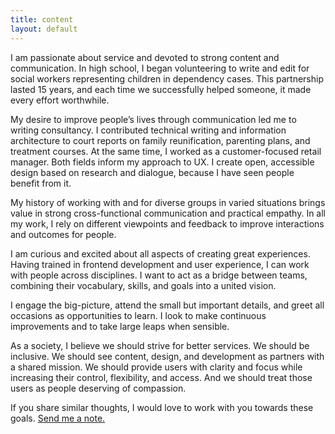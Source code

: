 ```yaml
---
title: content
layout: default
---
```


I am passionate about service and devoted to strong content and communication. In high school, I began volunteering to write and edit for social workers representing children in dependency cases. This partnership lasted 15 years, and each time we successfully helped someone, it made every effort worthwhile.  

My desire to improve people’s lives through communication led me to writing consultancy. I contributed technical writing and information architecture to court reports on family reunification, parenting plans, and treatment courses. At the same time, I worked as a customer-focused retail manager. Both fields inform my approach to UX. I create open, accessible design based on research and dialogue, because I have seen people benefit from it.  

My history of working with and for diverse groups in varied situations brings value in strong cross-functional communication and practical empathy. In all my work, I rely on different viewpoints and feedback to improve interactions and outcomes for people.  

I am curious and excited about all aspects of creating great experiences. Having trained in frontend development and user experience, I can work with people across disciplines. I want to act as a bridge between teams, combining their vocabulary, skills, and goals into a united vision.

I engage the big-picture, attend the small but important details, and greet all occasions as opportunities to learn. I look to make continuous improvements and to take large leaps when sensible.  

As a society, I believe we should strive for better services. We should be inclusive. We should see content, design, and development as partners with a shared mission. We should provide users with clarity and focus while increasing their control, flexibility, and access. And we should treat those users as people deserving of compassion.  

If you share similar thoughts, I would love to work with you towards these goals. <a href="mailto:ctavispost@gmail.com">Send me a note.</a>
